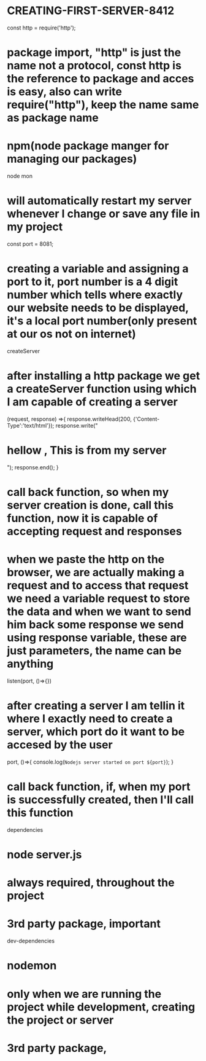 # CREATING-FIRST-SERVER-8412

const http = require('http');

# package import, "http" is just the name not a protocol, const http is the reference to package and acces is easy, also can write require("http"), keep the name same as package name

# npm(node package manger for managing our packages)

node mon

# will automatically restart my server whenever I change or save any file in my project

const port = 8081;

# creating a variable and assigning a port to it, port number is a 4 digit number which tells where exactly our website needs to be displayed, it's a local port number(only present at our os not on internet)

createServer

# after installing a http package we get a createServer function using which I am capable of creating a server

(request, response) =>{
response.writeHead(200, {'Content-Type':'text/html'});
response.write("<h1>hellow , This is from my server</h1>");
response.end();
}

# call back function, so when my server creation is done, call this function, now it is capable of accepting request and responses

# when we paste the http on the browser, we are actually making a request and to access that request we need a variable request to store the data and when we want to send him back some response we send using response variable, these are just parameters, the name can be anything

listen(port, ()=>{})

# after creating a server I am tellin it where I exactly need to create a server, which port do it want to be accesed by the user

port, ()=>{
console.log(`Nodejs server started on port ${port}`);
}

# call back function, if, when my port is successfully created, then I'll call this function

dependencies

# node server.js

# always required, throughout the project

# 3rd party package, important

dev-dependencies

# nodemon

# only when we are running the project while development, creating the project or server

# 3rd party package,
